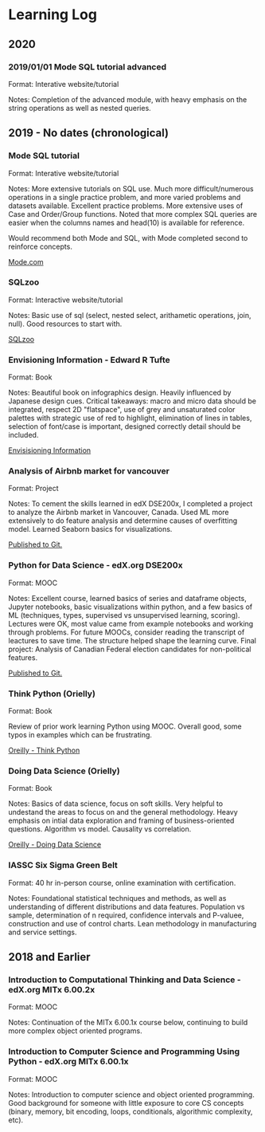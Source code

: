 # Learning Log

## 2020

### 2019/01/01 Mode SQL tutorial advanced
Format: Interative website/tutorial

Notes: Completion of the advanced module, with heavy emphasis on the string operations as well as nested queries. 


## 2019 - No dates (chronological)



### Mode SQL tutorial
Format: Interative website/tutorial

Notes: More extensive tutorials on SQL use. Much more difficult/numerous operations in a single practice problem, and more varied problems and datasets available. Excellent practice problems. More extensive uses of Case and Order/Group functions. Noted that more complex SQL queries are easier when the columns names and head(10) is available for reference.

Would recommend both Mode and SQL, with Mode completed second to reinforce concepts.

[Mode.com](https://mode.com/sql-tutorial/introduction-to-sql/)

### SQLzoo
Format: Interactive website/tutorial

Notes: Basic use of sql (select, nested select, arithametic operations, join, null). Good resources to start with.

[SQLzoo](https://sqlzoo.net/wiki/SQL_Tutorial)

### Envisioning Information - Edward R Tufte
Format: Book

Notes: Beautiful book on infographics design. Heavily influenced by Japanese design cues. Critical takeaways: macro and micro data should be integrated, respect 2D "flatspace", use of grey and unsaturated color palettes with strategic use of red to highlight, elimination of lines in tables, selection of font/case is important, designed correctly detail should be included.

[Envisisioning Information](https://amzn.to/2rrysvb)

### Analysis of Airbnb market for vancouver
Format: Project

Notes: To cement the skills learned in edX DSE200x, I completed a project to analyze the Airbnb market in Vancouver, Canada. Used ML more extensively to do feature analysis and determine causes of overfitting model. Learned Seaborn basics for visualizations. 

[Published to Git.](https://github.com/djordison/Airbnb-Market-Analysis)

### Python for Data Science - edX.org DSE200x
Format: MOOC

Notes: Excellent course, learned basics of series and dataframe objects, Jupyter notebooks, basic visualizations within python, and a few basics of ML (techniques, types, supervised vs unsupervised learning, scoring). Lectures were OK, most value came from example notebooks and working through problems. For future MOOCs, consider reading the transcript of leactures to save time. The structure helped shape the learning curve. Final project: Analysis of Canadian Federal election candidates for non-political features. 

[Published to Git.](https://github.com/djordison/DSE200x)

### Think Python (Orielly)
Format: Book

Review of prior work learning Python using MOOC. Overall good, some typos in examples which can be frustrating.

[Oreilly - Think Python](https://amzn.to/2tJHmF4)

### Doing Data Science (Orielly)
Format: Book

Notes: Basics of data science, focus on soft skills. Very helpful to undestand the areas to focus on and the general methodology. Heavy emphasis on intial data exploration and framing of business-oriented questions. Algorithm vs model. Causality vs correlation.

[Oreilly - Doing Data Science](https://amzn.to/34Sd6Vr)

### IASSC Six Sigma Green Belt
Format: 40 hr in-person course, online examination with certification.

Notes: Foundational statistical techniques and methods, as well as understanding of different distributions and data features. Population vs sample, determination of n required, confidence intervals and P-valuee, construction and use of control charts. Lean methodology in manufacturing and service settings.

## 2018 and Earlier

### Introduction to Computational Thinking and Data Science - edX.org MITx 6.00.2x
Format: MOOC

Notes: Continuation of the MITx 6.00.1x course below, continuing to build more complex object oriented programs.

### Introduction to Computer Science and Programming Using Python - edX.org MITx 6.00.1x
Format: MOOC

Notes: Introduction to computer science and object oriented programming. Good background for someone with little exposure to core CS concepts (binary, memory, bit encoding, loops, conditionals, algorithmic complexity, etc).




